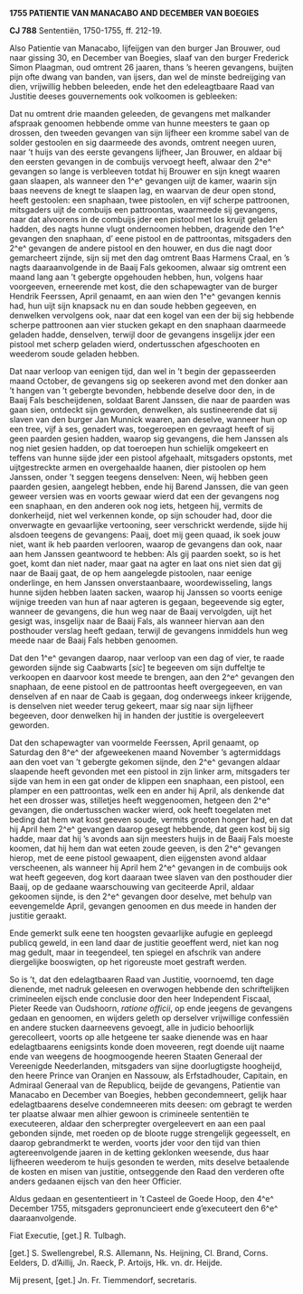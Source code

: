 **1755 PATIENTIE VAN MANACABO AND DECEMBER VAN BOEGIES**

**CJ 788** Sententiën, 1750-1755, ff. 212-19.

Also Patientie van Manacabo, lijfeijgen van den burger Jan Brouwer, oud
naar gissing 30, en December van Boegies, slaaf van den burger Frederick
Simon Plaagman, oud omtrent 26 jaaren, thans ’s heeren gevangens,
buijten pijn ofte dwang van banden, van ijsers, dan wel de minste
bedreijging van dien, vrijwillig hebben beleeden, ende het den
edeleagtbaare Raad van Justitie deeses gouvernements ook volkoomen is
gebleeken:

Dat nu omtrent drie maanden geleeden, de gevangens met malkander
afspraak genoomen hebbende omme van hunne meesters te gaan op drossen,
den tweeden gevangen van sijn lijfheer een kromme sabel van de solder
gestoolen en sig daarmeede des avonds, omtrent neegen uuren, naar ’t
huijs van des eerste gevangens lijfheer, Jan Brouwer, en aldaar bij den
eersten gevangen in de combuijs vervoegt heeft, alwaar den 2^e^ gevangen
so lange is verbleeven totdat hij Brouwer en sijn knegt waaren gaan
slaapen, als wanneer den 1^e^ gevangen uijt de kamer, waarin sijn baas
neevens de knegt te slaapen lag, en waarvan de deur open stond, heeft
gestoolen: een snaphaan, twee pistoolen, en vijf scherpe pattroonen,
mitsgaders uijt de combuijs een pattroontas, waarmeede sij gevangens,
naar dat alvoorens in de combuijs jder een pistool met los kruijt
geladen hadden, des nagts hunne vlugt ondernoomen hebben, dragende den
1^e^ gevangen den snaphaan, d’ eene pistool en de pattroontas,
mitsgaders den 2^e^ gevangen de andere pistool en den houwer, en dus die
nagt door gemarcheert zijnde, sijn sij met den dag omtrent Baas Harmens
Craal, en ’s nagts daaraanvolgende in de Baaij Fals gekoomen, alwaar sig
omtrent een maand lang aan ’t gebergte opgehouden hebben, hun, volgens
haar voorgeeven, erneerende met kost, die den schapewagter van de burger
Hendrik Feerssen, April genaamt, en aan wien den 1^e^ gevangen kennis
had, hun uijt sijn knapsack nu en dan soude hebben gegeeven, en
denwelken vervolgens ook, naar dat een kogel van een der bij sig
hebbende scherpe pattroonen aan vier stucken gekapt en den snaphaan
daarmeede geladen hadde, denselven, terwijl door de gevangens insgelijx
jder een pistool met scherp geladen wierd, ondertusschen afgeschooten en
weederom soude geladen hebben.

Dat naar verloop van eenigen tijd, dan wel in ’t begin der gepasseerden
maand October, de gevangens sig op seekeren avond met den donker aan ’t
hangen van ’t gebergte bevonden, hebbende deselve door den, in de Baaij
Fals bescheijdenen, soldaat Barent Janssen, die naar de paarden was gaan
sien, ontdeckt sijn geworden, denwelken, als sustineerende dat sij
slaven van den burger Jan Munnick waaren, aan deselve, wanneer hun op
een tree, vijf à ses, genadert was, toegeroepen en gevraagt heeft of sij
geen paarden gesien hadden, waarop sig gevangens, die hem Janssen als
nog niet gesien hadden, op dat toeroepen hun schielijk omgekeert en
teffens van hunne sijde jder een pistool afgehaalt, mitsgaders opstonts,
met uijtgestreckte armen en overgehaalde haanen, dier pistoolen op hem
Janssen, onder ’t seggen teegens denselven: Neen, wij hebben geen
paarden gesien, aangelegt hebben, ende hij Barend Janssen, die van geen
geweer versien was en voorts gewaar wierd dat een der gevangens nog een
snaphaan, en den anderen ook nog iets, hetgeen hij, vermits de
donkerheijd, niet wel verkennen konde, op sijn schouder had, door die
onverwagte en gevaarlijke vertooning, seer verschrickt werdende, sijde
hij alsdoen teegens de gevangens: Paaij, doet mij geen quaad, ik soek
jouw niet, want ik heb paarden verlooren, waarop de gevangens dan ook,
naar aan hem Janssen geantwoord te hebben: Als gij paarden soekt, so is
het goet, komt dan niet nader, maar gaat na agter en laat ons niet sien
dat gij naar de Baaij gaat, de op hem aangelegde pistoolen, naar eenige
onderlinge, en hem Janssen onverstaanbaare, woordewisseling, langs hunne
sijden hebben laaten sacken, waarop hij Janssen so voorts eenige wijnige
treeden van hun af naar agteren is gegaan, begeevende sig egter, wanneer
de gevangens, die hun weg naar de Baaij vervolgden, uijt het gesigt was,
insgelijx naar de Baaij Fals, als wanneer hiervan aan den posthouder
verslag heeft gedaan, terwijl de gevangens inmiddels hun weg meede naar
de Baaij Fals hebben genoomen.

Dat den 1^e^ gevangen daarop, naar verloop van een dag of vier, te raade
geworden sijnde sig Caabwarts \[*sic*\] te begeeven om sijn duffeltje te
verkoopen en daarvoor kost meede te brengen, aan den 2^e^ gevangen den
snaphaan, de eene pistool en de pattroontas heeft overgegeeven, en van
denselven af en naar de Caab is gegaan, dog onderweegs inkeer krijgende,
is denselven niet weeder terug gekeert, maar sig naar sijn lijfheer
begeeven, door denwelken hij in handen der justitie is overgeleevert
geworden.

Dat den schapewagter van voormelde Feerssen, April genaamt, op Saturdag
den 8^e^ der afgeweekenen maand November ’s agtermiddags aan den voet
van ’t gebergte gekomen sijnde, den 2^e^ gevangen aldaar slaapende heeft
gevonden met een pistool in zijn linker arm, mitsgaders ter sijde van
hem in een gat onder de klippen een snaphaan, een pistool, een plamper
en een pattroontas, welk een en ander hij April, als denkende dat het
een drosser was, stilletjes heeft weggenoomen, hetgeen den 2^e^
gevangen, die ondertusschen wacker wierd, ook heeft toegelaten met
beding dat hem wat kost geeven soude, vermits grooten honger had, en dat
hij April hem 2^e^ gevangen daarop gesegt hebbende, dat geen kost bij
sig hadde, maar dat hij ’s avonds aan sijn meesters huijs in de Baaij
Fals moeste koomen, dat hij hem dan wat eeten zoude geeven, is den 2^e^
gevangen hierop, met de eene pistool gewaapent, dien eijgensten avond
aldaar verscheenen, als wanneer hij April hem 2^e^ gevangen in de
combuijs ook wat heeft gegeeven, dog kort daaraan twee slaven van den
posthouder dier Baaij, op de gedaane waarschouwing van geciteerde April,
aldaar gekoomen sijnde, is den 2^e^ gevangen door deselve, met behulp
van eevengemelde April, gevangen genoomen en dus meede in handen der
justitie geraakt.

Ende gemerkt sulk eene ten hoogsten gevaarlijke aufugie en gepleegd
publicq geweld, in een land daar de justitie geoeffent werd, niet kan
nog mag gedult, maar in teegendeel, ten spiegel en afschrik van andere
diergelijke booswigten, op het rigoreuste moet gestraft werden.

So is ’t, dat den edelagtbaaren Raad van Justitie, voornoemd, ten dage
dienende, met nadruk geleesen en overwogen hebbende den schriftelijken
crimineelen eijsch ende conclusie door den heer Independent Fiscaal,
Pieter Reede van Oudshoorn, *ratione officii*, op ende jeegens de
gevangens gedaan en genoomen, en wijders geleth op derselver vrijwillige
confessiën en andere stucken daarneevens gevoegt, alle in judicio
behoorlijk gerecolleert, voorts op alle hetgeene ter saake dienende was
en haar edelagtbaarens eenigsints konde doen moveeren, regt doende uijt
naame ende van weegens de hoogmoogende heeren Staaten Generaal der
Vereenigde Neederlanden, mitsgaders van sijne doorlugtigste hoogheijd,
den heere Prince van Oranjen en Nassouw, als Erfstadhouder, Capitain, en
Admiraal Generaal van de Republicq, beijde de gevangens, Patientie van
Manacabo en December van Boegies, hebben gecondemneert, gelijk haar
edelagtbaarens deselve condemneeren mits deesen: om gebragt te werden
ter plaatse alwaar men alhier gewoon is crimineele sententiën te
executeeren, aldaar den scherpregter overgeleevert en aan een paal
gebonden sijnde, met roeden op de bloote rugge strengelijk gegeesselt,
en daarop gebrandmerkt te werden, voorts jder voor den tijd van thien
agtereenvolgende jaaren in de ketting geklonken weesende, dus haar
lijfheeren weederom te huijs gesonden te werden, mits deselve betaalende
de kosten en misen van justitie, ontseggende den Raad den verderen ofte
anders gedaanen eijsch van den heer Officier.

Aldus gedaan en gesententieert in ’t Casteel de Goede Hoop, den 4^e^
December 1755, mitsgaders gepronuncieert ende g’executeert den 6^e^
daaraanvolgende.

Fiat Executie, \[get.\] R. Tulbagh.

\[get.\] S. Swellengrebel, R.S. Allemann, Ns. Heijning, Cl. Brand,
Corns. Eelders, D. d’Aillij, Jn. Raeck, P. Artoijs, Hk. vn. dr. Heijde.

Mij present, \[get.\] Jn. Fr. Tiemmendorf, secretaris.
